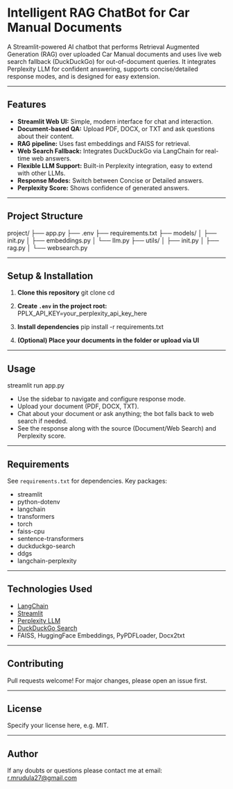 # Intelligent RAG ChatBot for Car Manual Documents

A Streamlit-powered AI chatbot that performs Retrieval Augmented Generation (RAG) over uploaded Car Manual documents and uses live web search fallback (DuckDuckGo) for out-of-document queries. It integrates Perplexity LLM for confident answering, supports concise/detailed response modes, and is designed for easy extension.

---

## Features

- **Streamlit Web UI:** Simple, modern interface for chat and interaction.
- **Document-based QA:** Upload PDF, DOCX, or TXT and ask questions about their content.
- **RAG pipeline:** Uses fast embeddings and FAISS for retrieval.
- **Web Search Fallback:** Integrates DuckDuckGo via LangChain for real-time web answers.
- **Flexible LLM Support:** Built-in Perplexity integration, easy to extend with other LLMs.
- **Response Modes:** Switch between Concise or Detailed answers.
- **Perplexity Score:** Shows confidence of generated answers.

---

## Project Structure

project/
├── app.py
├── .env
├── requirements.txt
├── models/
│ ├── init.py
│ ├── embeddings.py
│ └── llm.py
├── utils/
│ ├── init.py
│ ├── rag.py
│ └── websearch.py

---

## Setup & Installation

1. **Clone this repository**
git clone <your-repo-url>
cd <your-project-folder>


2. **Create `.env` in the project root:**
PPLX_API_KEY=your_perplexity_api_key_here


3. **Install dependencies**
pip install -r requirements.txt


4. **(Optional) Place your documents in the folder or upload via UI**

---

## Usage

streamlit run app.py

- Use the sidebar to navigate and configure response mode.
- Upload your document (PDF, DOCX, TXT).
- Chat about your document or ask anything; the bot falls back to web search if needed.
- See the response along with the source (Document/Web Search) and Perplexity score.

---

## Requirements

See `requirements.txt` for dependencies. Key packages:
- streamlit
- python-dotenv
- langchain
- transformers
- torch
- faiss-cpu
- sentence-transformers
- duckduckgo-search
- ddgs
- langchain-perplexity

---

## Technologies Used

- [LangChain](https://python.langchain.com/)
- [Streamlit](https://streamlit.io/)
- [Perplexity LLM](https://www.perplexity.ai/)
- [DuckDuckGo Search](https://duckduckgo.com/)
- FAISS, HuggingFace Embeddings, PyPDFLoader, Docx2txt

---

## Contributing

Pull requests welcome! For major changes, please open an issue first.

---

## License

Specify your license here, e.g. MIT.

---

## Author

If any doubts or questions please contact me at email: [r.mrudula27@gmail.com](mailto:r.mrudula27@gmail.com)

